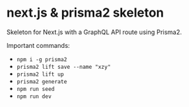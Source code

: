 # next.js & prisma2 skeleton

Skeleton for Next.js with a GraphQL API route using Prisma2.

Important commands:

- `npm i -g prisma2`
- `prisma2 lift save --name "xzy"`
- `prisma2 lift up`
- `prisma2 generate`
- `npm run seed`
- `npm run dev`
